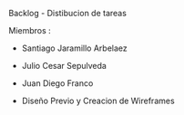 

Backlog - Distibucion de tareas

Miembros :

- Santiago Jaramillo Arbelaez
- Julio Cesar Sepulveda
- Juan Diego Franco

- Diseño Previo y Creacion de Wireframes

  
